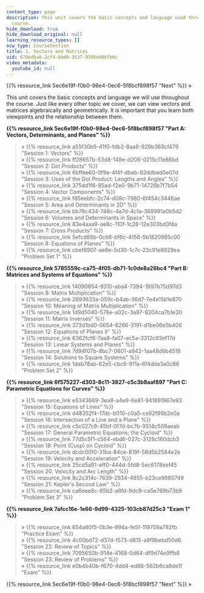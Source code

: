 ```yaml
---
content_type: page
description: This unit covers the basic concepts and language used throughout the
  course.
hide_download: true
hide_download_original: null
learning_resource_types: []
ocw_type: CourseSection
title: 1. Vectors and Matrices
uid: 670edba6-2cf4-bbd8-3537-93d6e066fb6c
video_metadata:
  youtube_id: null
---
```


{{% resource_link 5ec6e19f-f0b0-98e4-0ec6-5f8bcf898f57 "Next" %}} »

This unit covers the basic concepts and language we will use throughout the course. Just like every other topic we cover, we can view vectors and matrices algebraically and geometrically. It is important that you learn both viewpoints and the relationship between them.

**{{% resource_link 5ec6e19f-f0b0-98e4-0ec6-5f8bcf898f57 "Part A: Vectors, Determinants, and Planes" %}}**

> » {{% resource_link a55f30b5-41f0-fdb2-8aa6-929b363cf479 "Session 1: Vectors" %}}  
> » {{% resource_link ff28657b-53d8-149e-d206-0215c11e86bd "Session 2: Dot Products" %}}  
> » {{% resource_link 6bffee60-0f9e-4f4f-dbab-82ddbed0e07d "Session 3: Uses of the Dot Product: Lengths and Angles" %}}  
> » {{% resource_link 375dd1f6-85ad-f2e0-9b71-14726b7f7b54 "Session 4: Vector Components" %}}  
> » {{% resource_link f85eebfc-2c74-d08c-7980-6f454c3446ae "Session 5: Area and Determinants in 2D" %}}  
> » {{% resource_link bb78c434-746c-4a7d-4c1a-369991a0b5d2 "Session 6: Volumes and Determinants in Space" %}}  
> » {{% resource_link 83e4aaa9-ae8c-110f-1c28-12e303bd3f4a "Session 7: Cross Products" %}}  
> » {{% resource_link 5efcd66b-0cb6-bf6c-4156-5b1820985c00 "Session 8: Equations of Planes" %}}  
> » {{% resource_link cbef6907-ae6e-5d30-1c7c-22c91e8929ea "Problem Set 1" %}}

**{{% resource_link 5785559c-ca75-4f05-db71-1c0de8a26bc4 "Part B: Matrices and Systems of Equations" %}}**

> » {{% resource_link 14090654-9310-aba4-7394-1897b75d97d3 "Session 9: Matrix Multiplication" %}}  
> » {{% resource_link 2893633a-059c-b4ab-36d7-7e4e15b1e870 "Session 10: Meaning of Matrix Multiplication" %}}  
> » {{% resource_link 1d9d5040-576e-a02c-3a97-9204ca7b1e30 "Session 11: Matrix Inverses" %}}  
> » {{% resource_link 373d1bd0-0654-8266-3191-d1be06e5b406 "Session 12: Equations of Planes II" %}}  
> » {{% resource_link 6362fcf6-7aa8-fa07-ec5a-3312c93ef17d "Session 13: Linear Systems and Planes" %}}  
> » {{% resource_link 7d94f07b-8bc7-0601-a943-1aa48d6b4518 "Session 14: Solutions to Square Systems" %}}  
> » {{% resource_link 1dab78ab-62e5-cbc6-911a-6f4dda3a0c86 "Problem Set 2" %}}

**{{% resource_link 6f575227-d303-8c11-3827-c5c3b8aaf897 "Part C: Parametric Equations for Curves" %}}**

> » {{% resource_link e5343669-3ea8-a4e9-6e81-941891967e93 "Session 15: Equations of Lines" %}}  
> » {{% resource_link d48352f4-17dc-b010-c0a5-ce62f99b2e0a "Session 16: Intersection of a Line and a Plane" %}}  
> » {{% resource_link c5c027c8-45bf-0f7d-bc7b-9514c509aeab "Session 17: General Parametric Equations; the Cycloid" %}}  
> » {{% resource_link 77d5c5f1-c564-ebd6-027c-3128c160dcb3 "Session 18: Point (Cusp) on Cycloid" %}}  
> » {{% resource_link dcdc00f0-31ba-84ce-819f-58d5b2584e2e "Session 19: Velocity and Acceleration" %}}  
> » {{% resource_link 25cd5a91-eff0-444d-5fd8-5ec6178eef45 "Session 20: Velocity and Arc Length" %}}  
> » {{% resource_link 8c2c314c-7639-2934-4855-b23ce9880749 "Session 21: Kepler's Second Law" %}}  
> » {{% resource_link ca6eee8c-85b2-a8fd-9dc9-ca5e769b73b9 "Problem Set 3" %}}

**{{% resource_link 7afcc16e-1e66-9d99-4325-103cb87d25c3 "Exam 1" %}}**

> » {{% resource_link 654a80f5-0b3e-994a-fe5f-119759a792fb "Practice Exam" %}}  
> » {{% resource_link 4c00bd72-d37d-f573-d815-a9f9bebd50d6 "Session 22: Review of Topics" %}}  
> » {{% resource_link 7095650b-914e-4168-0d64-df9d74e9ffb8 "Session 23: Review of Problems" %}}  
> » {{% resource_link e0b4b40b-f670-4dd4-ed86-562b6ca8de1f "Exam" %}}

{{% resource_link 5ec6e19f-f0b0-98e4-0ec6-5f8bcf898f57 "Next" %}} »